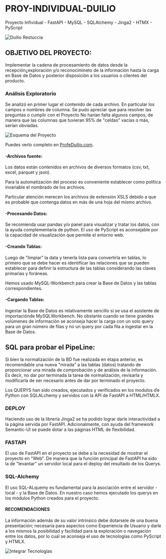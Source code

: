 # PROY-INDIVIDUAL-DUILIO
Proyecto Infividual - FastAPI - MySQL - SQLAlchemy - Jinga2 - HTMX - PyScript

![Duilio Restuccia](https://python.profeduilio.com/ProfeDuilio.png)

## OBJETIVO DEL PROYECTO:

Implementar la cadena de procesamiento de datos desde la recepción¿exploración y/o reconocimineto de la información hasta la carga en Base de Datos y posterior disposición a los usuarios o clientes del producto.

### Análisis Exploratorio
Se analizó en primer lugar el contenido de cada archivo. En particular los campos o nombres de columna.
Se pudo apreciar que para resolver las preguntas o cumplir con el Proyecto No harían falta algunos campos, de manera que las columnas que tuvieran 95% de "celdas" vacías o más, serían obviadas.

![Esquema del Proyecto](https://python.profeduilio.com/flujo-proyecto-duilio.jpg)

Puedes verlo completo en [ProfeDuilio.com](https://python.profeduilio.com/flujo-proyecto-duilio.html).

#### -**Archivos fuente**:
Los datos están contenidos en archivos de diversos formatos (csv, txt, excel, parquet y json). 

Para la automatización del proceso es conveniente establecer como política invariable el nombrado de los archivos.

Particular atención merecen los archivos de extensión XSLS debido a que es probable que contenga datos en más de una hoja del mismo archivo.

#### -**Procesando Datos**:
Se recomienda usar pandas y/o panel para visualizar y tratar los datos, con la ayuda complementaria de python.
El uso de PyScript es aconsejable por la capacidad de visualización que permite el entorno web.

#### -**Creando Tablas**:

Luego de "limpiar" la data y tenerla lista para convertirla en tablas, lo primero que se debe hacer es identificar las relaciones que se pueden establecer para definir la estructura de las tablas considerando las claves primarias y foráneas.

Hemos usado MySQL-Workbench para crear la Base de Datos y las tablas correspondientes.

#### -**Cargando Tablas**:
Ingestar la Base de Datos es relativamente sencillo si se usa el asistente de importaciónde MySQLWorkbench.
No obstante cuando se tiene grandes volúmenes de información se aconseja hacer la carga con un solo query para un gran número de filas y no un query por cada fila a ingestar en la Base de Datos.

## SQL para probar el PipeLine:
Si bien la normalización de la BD fue realizada en etapa anterior, es recomendable una nueva "mirada" a las tablas (datos) tratando de proporcionar una mirada de comprobación y de análisis de la información.
Es decir, no dar por terminada la tarea de normalización, revisarla y modificarla de ser necesario antes de dar por terminado el proyecto.

Los QUERYS han sido creados, ejecutados y verificados en los modulos ďe Python con SQLALchemy y servidos con la API de FastAPI a HTML/HTMLX.

### DEPLOY
Haciendo uso de la librería Jinga2 se ha podido lograr darle interactividad a la página servida por FastAPI.
Adicionalmente, con ayuda del framework Semantic-UI se puede dotar a las páginas HTML de flexibilidad.

### FASTAPI
El uso de FastAPI en el proyecto se debe a la necesidad de mostrar el proyecto en "Web".
De manera que la función principal de FastAPI ha sido la de "levantar" un servidor local para el deploy del resultado de los Querys.


### SQL-Alchemy
El uso SQL-ALquemy es fundamental para la asociación entre el servidor - local - y la Base de Datos.
En nuestro caso hemos ejecutado los querys  en los módulos Python creados para el proyecto.


#### RECOMENDACIONES
La información además de su valor intrínsico debe dotarsele de una buena presentación; necesaria para aspectos como Experiencia de Usuario y darle a los mismos la posibilidad y facilidad para la exploración o navegación entre los datos, por lo cual se aconseja el uso de tecnologías como PyScript y HTMLX.

![Integrar Tecnologías](https://python.profeduilio.com/INTEGRAR-TECNOLOGIAS.jpg)

